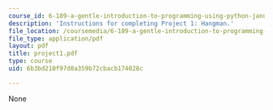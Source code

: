 ```yaml
---
course_id: 6-189-a-gentle-introduction-to-programming-using-python-january-iap-2008
description: 'Instructions for completing Project 1: Hangman.'
file_location: /coursemedia/6-189-a-gentle-introduction-to-programming-using-python-january-iap-2008/6b3bd210f97d0a359b72cbacb174028c_project1.pdf
file_type: application/pdf
layout: pdf
title: project1.pdf
type: course
uid: 6b3bd210f97d0a359b72cbacb174028c

---
```

None